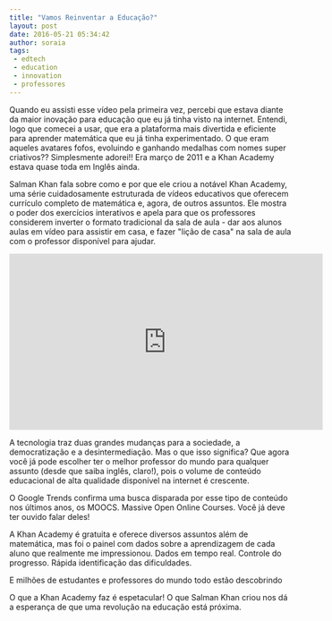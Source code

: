```yaml
---
title: "Vamos Reinventar a Educação?"
layout: post
date: 2016-05-21 05:34:42
author: soraia
tags: 
 - edtech 
 - education 
 - innovation
 - professores
---
```


Quando eu assisti esse vídeo pela primeira vez, percebi que estava diante da maior inovação para educação que eu já tinha visto na internet. Entendi, logo que comecei a usar, que era a plataforma mais divertida e eficiente para aprender matemática que eu já tinha experimentado. O que eram aqueles avatares fofos, evoluindo e ganhando medalhas com nomes super criativos?? Simplesmente adorei!! Era março de 2011 e a Khan Academy estava quase toda em Inglês ainda.

Salman Khan fala sobre como e por que ele criou a notável Khan Academy, uma série cuidadosamente estruturada de vídeos educativos que oferecem currículo completo de matemática e, agora, de outros assuntos. Ele mostra o poder dos exercícios interativos e apela para que os professores considerem inverter o formato tradicional da sala de aula - dar aos alunos aulas em vídeo para assistir em casa, e fazer "lição de casa" na sala de aula com o professor disponível para ajudar.

<iframe width="560" height="315" src="https://www.youtube.com/embed/nTFEUsudhfs" frameborder="0" allowfullscreen></iframe>

A tecnologia traz duas grandes mudanças para a sociedade, a democratização e a desintermediação. Mas o que isso significa? Que agora você já pode escolher ter o melhor professor do mundo para qualquer assunto (desde que saiba inglês, claro!), pois o volume de conteúdo educacional de alta qualidade disponível na internet é crescente.

O Google Trends confirma uma busca disparada por esse tipo de conteúdo nos últimos anos, os MOOCS. Massive Open Online Courses. Você já deve ter ouvido falar deles!

<script type="text/javascript" src="//www.google.com/trends/embed.js?hl=en-US&q=/m/0gyvy46&cmpt=q&tz=Etc/GMT%2B3&tz=Etc/GMT%2B3&content=1&cid=TIMESERIES_GRAPH_0&export=5&w=600&h=430"></script> 

A Khan Academy é gratuita e oferece diversos assuntos além de matemática, mas foi o painel com dados sobre a aprendizagem de cada aluno que realmente me impressionou. Dados em tempo real. Controle do progresso. Rápida identificação das dificuldades. 

E milhões de estudantes e professores do mundo todo estão descobrindo

<script type="text/javascript" src="//www.google.com/trends/embed.js?hl=en-US&q=/m/09gjnl2&tz=America/Sao_Paulo&content=1&cid=TIMESERIES_GRAPH_0&export=5&w=600&h=430"></script>


O que a Khan Academy faz é espetacular! O que Salman Khan criou nos dá a esperança de que uma revolução na educação está próxima.

